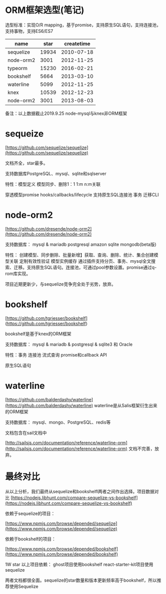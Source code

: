 # ORM框架选型(笔记)


选型标准：实现O/R mapping，基于promise，支持原生SQL语句，支持连接池，支持事物，支持ES6/ES7

| name | star | createtime |
|---|---|---|
| sequelize | 19934 | 2010-07-18 |
| node-orm2 | 3001 | 2012-11-25 |
| typeorm | 15230 | 2016-02-21 |
| bookshelf | 5664 | 2013-03-10 |
| waterline | 5099 | 2012-11-25 |
| knex | 10539 | 2012-12-23 |
| node-orm2 | 3001 | 2013-08-03 |

备注：以上数据截止2019.9.25
node-mysql与knex非ORM框架

# sequeize

[https://github.com/sequelize/sequelize](https://github.com/sequelize/sequelize)

文档齐全，star最多。

支持数据库PostgreSQL、mysql、sqlite和sqlserver

特性：模型定义 模型同步、删除1：1 1:m  n:m关联

穿透模型promise
hooks/callbacks/lifecycle
支持原生SQL连接池 事务 迁移CLI

# node-orm2

[https://github.com/dresende/node-orm2](https://github.com/dresende/node-orm2)

支持数据库： mysql & mariadb
postgresql
amazon
sqlite
mongodb(beta版)

特性： 创建模型、同步删除、批量新增】获取、查询、删除、统计、集合创建模型关联 定制有效性验证 模型实例缓存 通过插件支持分页、事务、mysql全文搜索、迁移。支持原生SQL语句。连接池，可通过pool参数设置。promise通过q-rom库实现。

项目近期更新少，与sequelize竞争完全处于劣势，放弃。

# bookshelf

[https://github.com/tgriesser/bookshelf]
(https://github.com/tgriesser/bookshelf)

bookshelf是基于knex的ORM框架

支持数据库： mysql & mariadb & postgresql & sqlite3 和 Oracle

特性：事务 连接池 流式查询 promise和callback API

原生SQL语句

# waterline

[https://github.com/balderdashy/waterline](https://github.com/balderdashy/waterline)
waterline是从Salis框架衍生出来的ORM框架

支持数据库： mysql、mongo、PostgreSQL、redis等

文档包含在sail文档中

[http://sailsjs.com/documentation/reference/waterline-orm](http://sailsjs.com/documentation/reference/waterline-orm) 文档不完善，放弃。


# 最终对比

从以上分析，我们最终从sequelize和bookshelfl两者之间作出选择。项目数据对比
[https://nodejs.libhunt.com/compare-sequelize-vs-bookshelf](https://nodejs.libhunt.com/compare-sequelize-vs-bookshelf)

依赖于sequelize的项目：

[https://www.npmjs.com/browse/depended/sequelize](https://www.npmjs.com/browse/depended/sequelize)

依赖于bookshelf的项目：

[https://www.npmjs.com/browse/depended/bookshelf](https://www.npmjs.com/browse/depended/bookshelf)

1W star 以上项目依赖：
ghost项目使用bookshelf
react-starter-kit项目使用sequelize

两者文档都很全面。sequelize的star数量和版本更新频率高于bookshelf，所以推荐使用Sequelize

